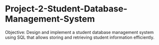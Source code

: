 # Project-2-Student-Database-Management-System
Objective: Design and implement a student database management system using SQL that allows storing and retrieving student information efficiently. 

